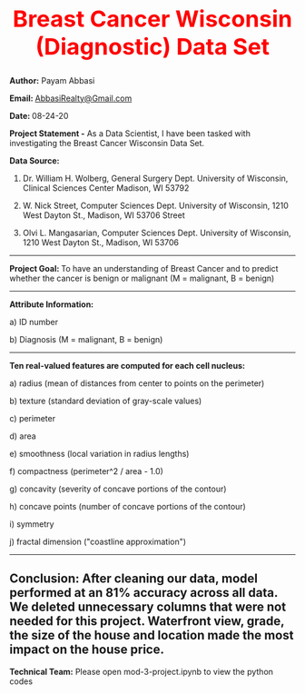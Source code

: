 <b><center> <h1 style="color:red;font-size:40px;"> Breast Cancer Wisconsin (Diagnostic) Data Set </b></h1></center>
---------------------------------------------------------------------------------------  
<b>Author:</b> Payam Abbasi

<b>Email: </b>AbbasiRealty@Gmail.com

<b>Date: </b>08-24-20

<b>Project Statement -</b> As a Data Scientist, I have been tasked with investigating the Breast Cancer Wisconsin Data Set. 

<b>Data Source:</b> 
1. Dr. William H. Wolberg, General Surgery Dept.
University of Wisconsin, Clinical Sciences Center
Madison, WI 53792

2. W. Nick Street, Computer Sciences Dept.
University of Wisconsin, 1210 West Dayton St., 
Madison, WI 53706 Street

3. Olvi L. Mangasarian, Computer Sciences Dept.
University of Wisconsin, 1210 West Dayton St., 
Madison, WI 53706


---------------------------------------------------------------------------------------
<b>Project Goal: </b> To have an understanding of Breast Cancer and to predict whether the cancer is benign or malignant (M = malignant, B = benign)

---------------------------------------------------------------------------------------
<b>Attribute Information:</b>

a) ID number

b) Diagnosis (M = malignant, B = benign)

---------------------------------------------------------------------------------------
<b>Ten real-valued features are computed for each cell nucleus:</b>

a) radius (mean of distances from center to points on the perimeter)

b) texture (standard deviation of gray-scale values)

c) perimeter

d) area

e) smoothness (local variation in radius lengths)

f) compactness (perimeter^2 / area - 1.0)

g) concavity (severity of concave portions of the contour)

h) concave points (number of concave portions of the contour)

i) symmetry

j) fractal dimension ("coastline approximation")

----------------------------------------------------------------------------------------------
Conclusion: After cleaning our data, model performed at an 81% accuracy across all data. We deleted unnecessary columns that were not needed for this project. Waterfront view, grade, the size of the house and location made the most impact on the house price. 
----------------------------------------------------------------------------------------------
<b>Technical Team:</b> Please open mod-3-project.ipynb to view the python codes

